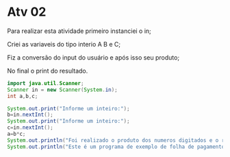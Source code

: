 # Atv 02
Para realizar esta atividade primeiro instanciei o in;

Criei as variaveis do tipo interio A B e C;

Fiz a conversão do input do usuário e após isso seu produto;

No final o print do resultado.

~~~java
import java.util.Scanner;
Scanner in = new Scanner(System.in);
int a,b,c;

System.out.print("Informe um inteiro:");
b=in.nextInt();
System.out.print("Informe um inteiro:");
c=in.nextInt();
a=b*c;
System.out.println("Foi realizado o produto dos numeros digitados e o resultado é:"+a);
System.out.println("Este é um programa de exemplo de folha de pagamento.");
~~~